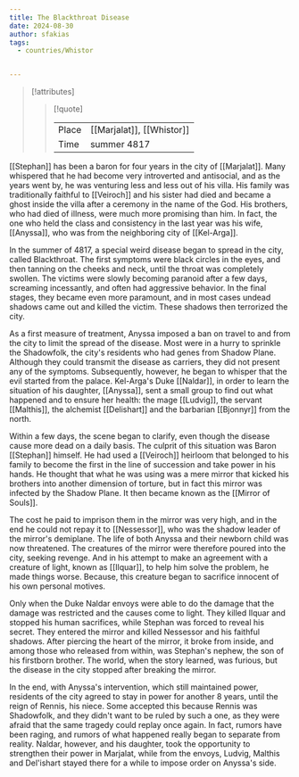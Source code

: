 ```yaml
---
title: The Blackthroat Disease
date: 2024-08-30
author: sfakias
tags:
  - countries/Whistor


---
```

> [!attributes]
> 
> > [!quote]
> >
> > | | |
> > | --- | --- |
> > | Place | [[Marjalat]], [[Whistor]] |
> > | Time | summer 4817 |

[[Stephan]] has been a baron for four years in the city of [[Marjalat]]. Many whispered that he had become very introverted and antisocial, and as the years went by, he was venturing less and less out of his villa. His family was traditionally faithful to [[Veiroch]] and his sister had died and became a ghost inside the villa after a ceremony in the name of the God. His brothers, who had died of illness, were much more promising than him. In fact, the one who held the class and consistency in the last year was his wife, [[Anyssa]], who was from the neighboring city of [[Kel-Arga]].

In the summer of 4817, a special weird disease began to spread in the city, called Blackthroat. The first symptoms were black circles in the eyes, and then tanning on the cheeks and neck, until the throat was completely swollen. The victims were slowly becoming paranoid after a few days, screaming incessantly, and often had aggressive behavior. In the final stages, they became even more paramount, and in most cases undead shadows came out and killed the victim. These shadows then terrorized the city.

As a first measure of treatment, Anyssa imposed a ban on travel to and from the city to limit the spread of the disease. Most were in a hurry to sprinkle the Shadowfolk, the city's residents who had genes from Shadow Plane. Although they could transmit the disease as carriers, they did not present any of the symptoms. Subsequently, however, he began to whisper that the evil started from the palace. Kel-Arga's Duke [[Naldar]], in order to learn the situation of his daughter, [[Anyssa]], sent a small group to find out what happened and to ensure her health: the mage [[Ludvig]], the servant [[Malthis]], the alchemist [[Delishart]] and the barbarian [[Bjonnyr]] from the north.

Within a few days, the scene began to clarify, even though the disease cause more dead on a daily basis. The culprit of this situation was Baron [[Stephan]] himself. He had used a [[Veiroch]] heirloom that belonged to his family to become the first in the line of succession and take power in his hands. He thought that what he was using was a mere mirror that kicked his brothers into another dimension of torture, but in fact this mirror was infected by the Shadow Plane. It then became known as the [[Mirror of Souls]].

The cost he paid to imprison them in the mirror was very high, and in the end he could not repay it to [[Nessessor]], who was the shadow leader of the mirror's demiplane. The life of both Anyssa and their newborn child was now threatened. The creatures of the mirror were therefore poured into the city, seeking revenge. And in his attempt to make an agreement with a creature of light, known as [[Ilquar]], to help him solve the problem, he made things worse. Because, this creature began to sacrifice innocent of his own personal motives.

Only when the Duke Naldar envoys were able to do the damage that the damage was restricted and the causes come to light. They killed Ilquar and stopped his human sacrifices, while Stephan was forced to reveal his secret. They entered the mirror and killed Nessessor and his faithful shadows. After piercing the heart of the mirror, it broke from inside, and among those who released from within, was Stephan's nephew, the son of his firstborn brother. The world, when the story learned, was furious, but the disease in the city stopped after breaking the mirror.

In the end, with Anyssa's intervention, which still maintained power, residents of the city agreed to stay in power for another 8 years, until the reign of Rennis, his niece. Some accepted this because Rennis was Shadowfolk, and they didn't want to be ruled by such a one, as they were afraid that the same tragedy could replay once again. In fact, rumors have been raging, and rumors of what happened really began to separate from reality. Naldar, however, and his daughter, took the opportunity to strengthen their power in Marjalat, while from the envoys, Ludvig, Malthis and Del'ishart stayed there for a while to impose order on Anyssa's side.